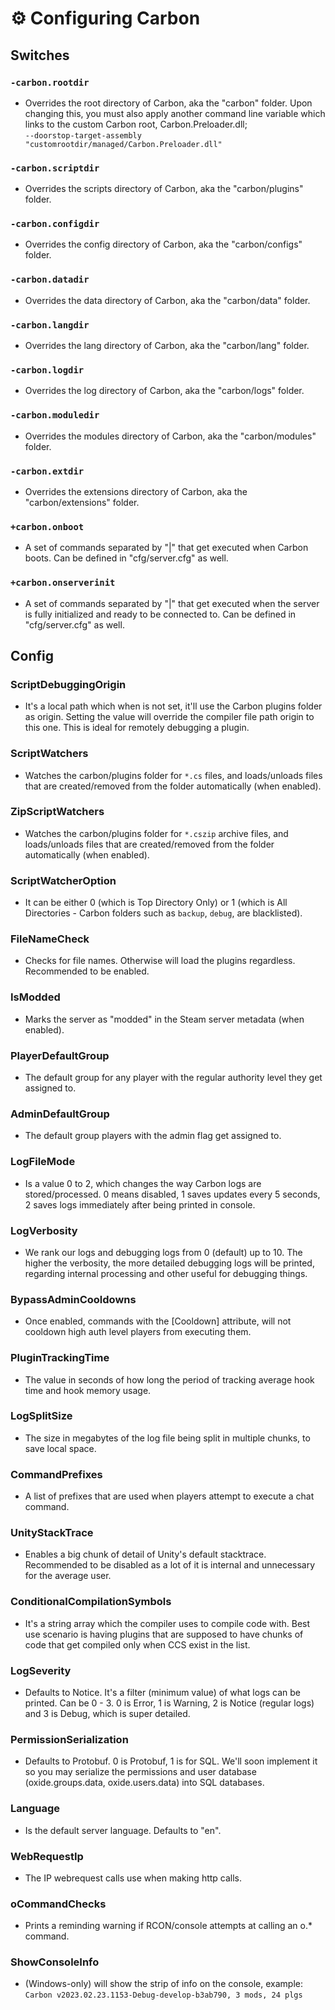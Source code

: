 # ⚙️ Configuring Carbon

## Switches

### `-carbon.rootdir`
- Overrides the root directory of Carbon, aka the "carbon" folder. Upon changing this, you must also apply another command line variable which links to the custom Carbon root, Carbon.Preloader.dll;\
`--doorstop-target-assembly "customrootdir/managed/Carbon.Preloader.dll"`

### `-carbon.scriptdir`
- Overrides the scripts directory of Carbon, aka the "carbon/plugins" folder.

### `-carbon.configdir`
- Overrides the config directory of Carbon, aka the "carbon/configs" folder.

### `-carbon.datadir`
- Overrides the data directory of Carbon, aka the "carbon/data" folder.

### `-carbon.langdir`
- Overrides the lang directory of Carbon, aka the "carbon/lang" folder.

### `-carbon.logdir`
- Overrides the log directory of Carbon, aka the "carbon/logs" folder.

### `-carbon.moduledir`
- Overrides the modules directory of Carbon, aka the "carbon/modules" folder.

### `-carbon.extdir`
- Overrides the extensions directory of Carbon, aka the "carbon/extensions" folder.

### `+carbon.onboot`
- A set of commands separated by "|" that get executed when Carbon boots. Can be defined in "cfg/server.cfg" as well.

### `+carbon.onserverinit`
- A set of commands separated by "|" that get executed when the server is fully initialized and ready to be connected to. Can be defined in "cfg/server.cfg" as well.

##
## Config

### **ScriptDebuggingOrigin**
- It's a local path which when is not set, it'll use the Carbon plugins folder as origin. Setting the value will override the compiler file path origin to this one. This is ideal for remotely debugging a plugin.

### **ScriptWatchers**
- Watches the carbon/plugins folder for `*.cs` files, and loads/unloads files that are created/removed from the folder automatically (when enabled).

### **ZipScriptWatchers**
- Watches the carbon/plugins folder for `*.cszip` archive files, and loads/unloads files that are created/removed from the folder automatically (when enabled).

### **ScriptWatcherOption**
- It can be either 0 (which is Top Directory Only) or 1 (which is All Directories - Carbon folders such as `backup`, `debug`, are blacklisted).

### **FileNameCheck**
- Checks for file names. Otherwise will load the plugins regardless. Recommended to be enabled.

### **IsModded**
- Marks the server as "modded" in the Steam server metadata (when enabled).

### **PlayerDefaultGroup**
- The default group for any player with the regular authority level they get assigned to.

### **AdminDefaultGroup**
- The default group players with the admin flag get assigned to.

### **LogFileMode**
- Is a value 0 to 2, which changes the way Carbon logs are stored/processed. 0 means disabled, 1 saves updates every 5 seconds, 2 saves logs immediately after being printed in console.

### **LogVerbosity**
- We rank our logs and debugging logs from 0 (default) up to 10. The higher the verbosity, the more detailed debugging logs will be printed, regarding internal processing and other useful for debugging things.

### **BypassAdminCooldowns**
- Once enabled, commands with the \[Cooldown] attribute, will not cooldown high auth level players from executing them.&#x20;

### **PluginTrackingTime**
- The value in seconds of how long the period of tracking average hook time and hook memory usage.

### **LogSplitSize**
- The size in megabytes of the log file being split in multiple chunks, to save local space.

### **CommandPrefixes**
- A list of prefixes that are used when players attempt to execute a chat command.

### **UnityStackTrace**
- Enables a big chunk of detail of Unity's default stacktrace. Recommended to be disabled as a lot of it is internal and unnecessary for the average user.

### **ConditionalCompilationSymbols**
- It's a string array which the compiler uses to compile code with. Best use scenario is having plugins that are supposed to have chunks of code that get compiled only when CCS exist in the list.

### **LogSeverity**
- Defaults to Notice. It's a filter (minimum value) of what logs can be printed. Can be 0 - 3. 0 is Error, 1 is Warning, 2 is Notice (regular logs) and 3 is Debug, which is super detailed.

### **PermissionSerialization**
- Defaults to Protobuf. 0 is Protobuf, 1 is for SQL. We'll soon implement it so you may serialize the permissions and user database (oxide.groups.data, oxide.users.data) into SQL databases.

### **Language**
- Is the default server language. Defaults to "en".

### **WebRequestIp**
- The IP webrequest calls use when making http calls.

### **oCommandChecks**
- Prints a reminding warning if RCON/console attempts at calling an o.\* command.

### **ShowConsoleInfo**
- (Windows-only) will show the strip of info on the console, example:\
`Carbon v2023.02.23.1153-Debug-develop-b3ab790, 3 mods, 24 plgs`